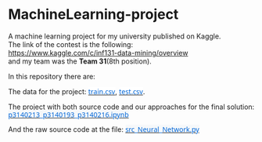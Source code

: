 # MachineLearning-project
A machine learning project for my university published on Kaggle. <br>
The link of the contest is the following: <br>
https://www.kaggle.com/c/inf131-data-mining/overview <br>
and my team was the <b>Team 31</b>(8th position). <br>

<p class=MsoNormal><span lang=EN-US>In this repository there are: </span></p>

<p class=MsoNormal><span lang=EN-US>The data for the project: </span><a
href="https://github.com/hoolser/MachineLearning-project/blob/master/train.csv"
title=train.csv><span lang=EN-US style='font-size:10.5pt;line-height:107%;
font-family:"Segoe UI",sans-serif;color:#0366D6;background:white;text-decoration:
none'>train.csv</span></a><span lang=EN-US>, </span><a
href="https://github.com/hoolser/MachineLearning-project/blob/master/test.csv"
title=test.csv><span lang=EN-US style='font-size:10.5pt;line-height:107%;
font-family:"Segoe UI",sans-serif;color:#0366D6;background:white;text-decoration:
none'>test.csv</span></a><span lang=EN-US>. </span></p>
<p class=MsoNormal><span lang=EN-US>The project with both source code and our approaches
for the final solution: </span><a
href="https://github.com/hoolser/MachineLearning-project/blob/master/p3140213_p3140193_p3140216.ipynb"
title="p3140213_p3140193_p3140216.ipynb"><span lang=EN-US style='font-size:
10.5pt;line-height:107%;font-family:"Segoe UI",sans-serif;color:#0366D6;
background:#F6F8FA;text-decoration:none'>p3140213_p3140193_p3140216.ipynb</span></a>
<span lang=EN-US></span></p>
<p class=MsoNormal><span lang=EN-US>And the raw source code at the file: </span><a
href="https://github.com/hoolser/MachineLearning-project/blob/master/src_Neural_Network.py"
title="src_Neural_Network.py"><span lang=EN-US style='font-size:10.5pt;
line-height:107%;font-family:"Segoe UI",sans-serif;color:#0366D6;background:
#F6F8FA;text-decoration:none'>src_Neural_Network.py</span></a> <span
lang=EN-US></span></p> 

 
